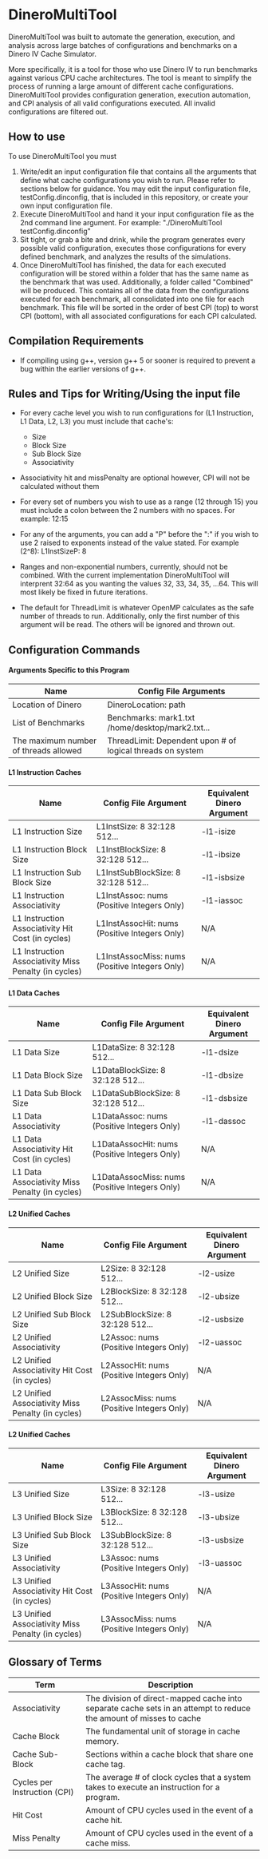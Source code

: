 # DineroMultiTool
DineroMultiTool was built to automate the generation, execution, and analysis across large batches of configurations and benchmarks on a Dinero IV Cache Simulator.

More specifically, it is a tool for those who use Dinero IV to run benchmarks against various CPU cache architectures. The tool is meant to simplify the process of running a large amount of different cache configurations. DineroMultiTool provides configuration generation, execution automation, and CPI analysis of all valid configurations executed. All invalid configurations are filtered out.

## How to use
To use DineroMultiTool you must
 1. Write/edit an input configuration file that contains all the arguments that define what cache configurations you wish to run. Please refer to sections below for guidance. You may edit the input configuration file, testConfig.dinconfig, that is included in this repository, or create your own input configuration file.
 2. Execute DineroMultiTool and hand it your input configuration file as the 2nd command line argument. For example: "./DineroMultiTool testConfig.dinconfig"
 3. Sit tight, or grab a bite and drink, while the program generates every possible valid configuration, executes those configurations for every defined benchmark, and analyzes the results of the simulations.
 4. Once DineroMultiTool has finished, the data for each executed configuration will be stored within a folder that has the same name as the benchmark that was used. Additionally, a folder called "Combined" will be produced. This contains all of the data from the configurations executed for each benchmark, all consolidated into one file for each benchmark. This file will be sorted in the order of best CPI (top) to worst CPI (bottom), with all associated configurations for each CPI calculated.

## Compilation Requirements
* If compiling using g++, version g++ 5 or sooner is required to prevent a bug within the earlier versions of g++.

## Rules and Tips for Writing/Using the input file
* For every cache level you wish to run configurations for (L1 Instruction, L1 Data, L2, L3) you must include that cache's:
  * Size
  * Block Size
  * Sub Block Size
  * Associativity 

 * Associativity hit and missPenalty are optional however, CPI will not be calculated without them
 
* For every set of numbers you wish to use as a range (12 through 15) you must include a colon between the 2 numbers with no spaces. For example: 12:15

* For any of the arguments, you can add a "P" before the ":" if you wish to use 2 raised to exponents instead of the value stated. For example (2^8): L1InstSizeP: 8

* Ranges and non-exponential numbers, currently, should not be combined. With the current implementation DineroMultiTool will interprent 32:64 as you wanting the values 32, 33, 34, 35, ...64. This will most likely be fixed in future iterations. 

* The default for ThreadLimit is whatever OpenMP calculates as the safe number of threads to run. Additionally, only the first number of this argument will be read. The others will be ignored and thrown out.

## Configuration Commands

#### Arguments Specific to this Program
| Name | Config File Arguments |
| --- | --- |
| Location of Dinero | DineroLocation: path |
| List of Benchmarks | Benchmarks: mark1.txt /home/desktop/mark2.txt... |
| The maximum number of threads allowed | ThreadLimit: Dependent upon # of logical threads on system |

#### L1 Instruction Caches
| Name | Config File Argument | Equivalent Dinero Argument |
| --- | --- | --- |
| L1 Instruction Size | L1InstSize: 8 32:128 512... | -l1-isize |
| L1 Instruction Block Size | L1InstBlockSize: 8 32:128 512... | -l1-ibsize |
| L1 Instruction Sub Block Size | L1InstSubBlockSize: 8 32:128 512... | -l1-isbsize |
| L1 Instruction Associativity | L1InstAssoc: nums (Positive Integers Only) | -l1-iassoc |
| L1 Instruction Associativity Hit Cost (in cycles) | L1InstAssocHit: nums (Positive Integers Only) | N/A |
| L1 Instruction Associativity Miss Penalty (in cycles) | L1InstAssocMiss: nums (Positive Integers Only) | N/A |

#### L1 Data Caches
| Name | Config File Argument | Equivalent Dinero Argument |
| --- | --- | --- |
| L1 Data Size | L1DataSize: 8 32:128 512... | -l1-dsize |
| L1 Data Block Size | L1DataBlockSize: 8 32:128 512... | -l1-dbsize |
| L1 Data Sub Block Size | L1DataSubBlockSize: 8 32:128 512... | -l1-dsbsize |
| L1 Data Associativity | L1DataAssoc: nums (Positive Integers Only) | -l1-dassoc |
| L1 Data Associativity Hit Cost (in cycles) | L1DataAssocHit: nums (Positive Integers Only) | N/A |
| L1 Data Associativity Miss Penalty (in cycles) | L1DataAssocMiss: nums (Positive Integers Only) | N/A |

#### L2 Unified Caches
| Name | Config File Argument | Equivalent Dinero Argument |
| --- | --- | --- |
| L2 Unified Size | L2Size: 8 32:128 512... | -l2-usize |
| L2 Unified Block Size | L2BlockSize: 8 32:128 512... | -l2-ubsize |
| L2 Unified Sub Block Size | L2SubBlockSize: 8 32:128 512... | -l2-usbsize |
| L2 Unified Associativity | L2Assoc: nums (Positive Integers Only) | -l2-uassoc |
| L2 Unified Associativity Hit Cost (in cycles) | L2AssocHit: nums (Positive Integers Only) | N/A |
| L2 Unified Associativity Miss Penalty (in cycles) | L2AssocMiss: nums (Positive Integers Only) | N/A |

#### L2 Unified Caches
| Name | Config File Argument | Equivalent Dinero Argument |
| --- | --- | --- |
| L3 Unified Size | L3Size: 8 32:128 512... | -l3-usize |
| L3 Unified Block Size | L3BlockSize: 8 32:128 512... | -l3-ubsize |
| L3 Unified Sub Block Size | L3SubBlockSize: 8 32:128 512... | -l3-usbsize |
| L3 Unified Associativity | L3Assoc: nums (Positive Integers Only) | -l3-uassoc |
| L3 Unified Associativity Hit Cost (in cycles) | L3AssocHit: nums (Positive Integers Only) | N/A |
| L3 Unified Associativity Miss Penalty (in cycles) | L3AssocMiss: nums (Positive Integers Only) | N/A |


## Glossary of Terms
| Term | Description |
| --- | --- |
| Associativity | The division of direct-mapped cache into separate cache sets in an attempt to reduce the amount of misses to cache |
| Cache Block | The fundamental unit of storage in cache memory. |
| Cache Sub-Block | Sections within a cache block that share one cache tag. |
| Cycles per Instruction (CPI) | The average # of clock cycles that a system takes to execute an instruction for a program. |
| Hit Cost | Amount of CPU cycles used in the event of a cache hit. |
| Miss Penalty | Amount of CPU cycles used in the event of a cache miss. |

